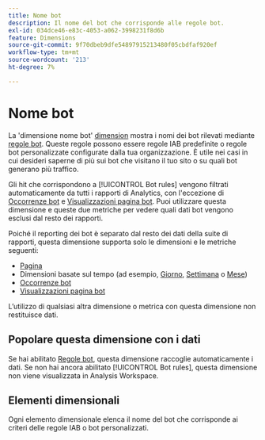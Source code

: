 ```yaml
---
title: Nome bot
description: Il nome del bot che corrisponde alle regole bot.
exl-id: 034dce46-e83c-4053-a062-3998231f8d6b
feature: Dimensions
source-git-commit: 9f70dbeb9dfe54897915213480f05cbdfaf920ef
workflow-type: tm+mt
source-wordcount: '213'
ht-degree: 7%

---
```


# Nome bot

La &#39;dimensione nome bot&#39; [dimension](overview.md) mostra i nomi dei bot rilevati mediante [regole bot](/help/admin/admin/c-manage-report-suites/c-edit-report-suites/general/bot-removal/bot-rules.md). Queste regole possono essere regole IAB predefinite o regole bot personalizzate configurate dalla tua organizzazione. È utile nei casi in cui desideri saperne di più sui bot che visitano il tuo sito o su quali bot generano più traffico.

Gli hit che corrispondono a [!UICONTROL Bot rules] vengono filtrati automaticamente da tutti i rapporti di Analytics, con l&#39;eccezione di [Occorrenze bot](../metrics/bot-occurrences.md) e [Visualizzazioni pagina bot](../metrics/bot-page-views.md). Puoi utilizzare questa dimensione e queste due metriche per vedere quali dati bot vengono esclusi dal resto dei rapporti.

Poiché il reporting dei bot è separato dal resto dei dati della suite di rapporti, questa dimensione supporta solo le dimensioni e le metriche seguenti:

* [Pagina](page.md)
* Dimensioni basate sul tempo (ad esempio, [Giorno](day.md), [Settimana](week.md) o [Mese](month.md))
* [Occorrenze bot](../metrics/bot-occurrences.md)
* [Visualizzazioni pagina bot](../metrics/bot-page-views.md)

L’utilizzo di qualsiasi altra dimensione o metrica con questa dimensione non restituisce dati.

## Popolare questa dimensione con i dati

Se hai abilitato [Regole bot](/help/admin/admin/c-manage-report-suites/c-edit-report-suites/general/bot-removal/bot-rules.md), questa dimensione raccoglie automaticamente i dati. Se non hai ancora abilitato [!UICONTROL Bot rules], questa dimensione non viene visualizzata in Analysis Workspace.

## Elementi dimensionali

Ogni elemento dimensionale elenca il nome del bot che corrisponde ai criteri delle regole IAB o bot personalizzati.

